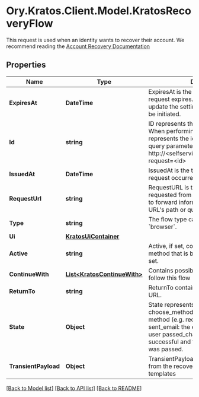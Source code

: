 # Ory.Kratos.Client.Model.KratosRecoveryFlow
This request is used when an identity wants to recover their account.  We recommend reading the [Account Recovery Documentation](../self-service/flows/password-reset-account-recovery)

## Properties

Name | Type | Description | Notes
------------ | ------------- | ------------- | -------------
**ExpiresAt** | **DateTime** | ExpiresAt is the time (UTC) when the request expires. If the user still wishes to update the setting, a new request has to be initiated. | 
**Id** | **string** | ID represents the request&#39;s unique ID. When performing the recovery flow, this represents the id in the recovery ui&#39;s query parameter: http://&lt;selfservice.flows.recovery.ui_url&gt;?request&#x3D;&lt;id&gt; | 
**IssuedAt** | **DateTime** | IssuedAt is the time (UTC) when the request occurred. | 
**RequestUrl** | **string** | RequestURL is the initial URL that was requested from Ory Kratos. It can be used to forward information contained in the URL&#39;s path or query for example. | 
**Type** | **string** | The flow type can either be &#x60;api&#x60; or &#x60;browser&#x60;. | 
**Ui** | [**KratosUiContainer**](KratosUiContainer.md) |  | 
**Active** | **string** | Active, if set, contains the recovery method that is being used. It is initially not set. | [optional] 
**ContinueWith** | [**List&lt;KratosContinueWith&gt;**](KratosContinueWith.md) | Contains possible actions that could follow this flow | [optional] 
**ReturnTo** | **string** | ReturnTo contains the requested return_to URL. | [optional] 
**State** | **Object** | State represents the state of this request:  choose_method: ask the user to choose a method (e.g. recover account via email) sent_email: the email has been sent to the user passed_challenge: the request was successful and the recovery challenge was passed. | 
**TransientPayload** | **Object** | TransientPayload is used to pass data from the recovery flow to hooks and email templates | [optional] 

[[Back to Model list]](../../README.md#documentation-for-models) [[Back to API list]](../../README.md#documentation-for-api-endpoints) [[Back to README]](../../README.md)

